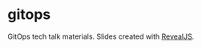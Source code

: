 # gitops

GitOps tech talk materials. Slides created with [RevealJS].

[RevealJS]: https://github.com/hakimel/reveal.js/
